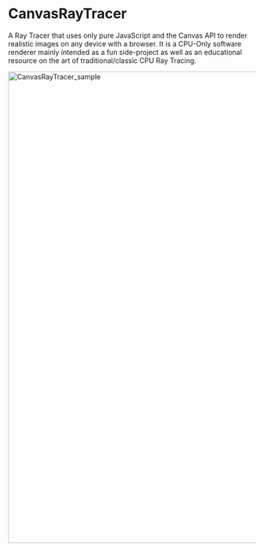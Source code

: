 # CanvasRayTracer
A Ray Tracer that uses only pure JavaScript and the Canvas API to render realistic images on any device with a browser.  It is a CPU-Only software renderer mainly intended as a fun side-project as well as an educational resource on the art of traditional/classic CPU Ray Tracing.

<img width="960" alt="CanvasRayTracer_sample" src="https://user-images.githubusercontent.com/3434843/202890499-98c302bc-da2b-4801-99f0-7f2c4220869a.png">
